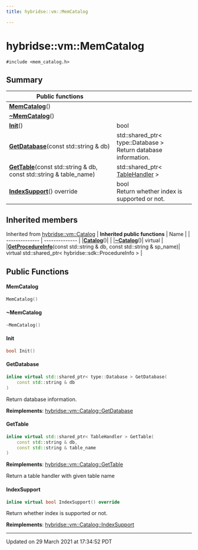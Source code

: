 ```yaml
---
title: hybridse::vm::MemCatalog

---
```

# hybridse::vm::MemCatalog



`#include <mem_catalog.h>`

## Summary


|  Public functions|            |
| -------------- | -------------- |
|**[MemCatalog](/hybridse/usage/api/c++/Classes/classhybridse_1_1vm_1_1_mem_catalog.md#function-memcatalog)**()|  |
|**[~MemCatalog](/hybridse/usage/api/c++/Classes/classhybridse_1_1vm_1_1_mem_catalog.md#function-~memcatalog)**()|  |
|**[Init](/hybridse/usage/api/c++/Classes/classhybridse_1_1vm_1_1_mem_catalog.md#function-init)**()| bool  |
|**[GetDatabase](/hybridse/usage/api/c++/Classes/classhybridse_1_1vm_1_1_mem_catalog.md#function-getdatabase)**(const std::string & db)| std::shared_ptr< type::Database > <br>Return database information.  |
|**[GetTable](/hybridse/usage/api/c++/Classes/classhybridse_1_1vm_1_1_mem_catalog.md#function-gettable)**(const std::string & db, const std::string & table_name)| std::shared_ptr< [TableHandler](/hybridse/usage/api/c++/Classes/classhybridse_1_1vm_1_1_table_handler.md) >  |
|**[IndexSupport](/hybridse/usage/api/c++/Classes/classhybridse_1_1vm_1_1_mem_catalog.md#function-indexsupport)**() override| bool <br>Return whether index is supported or not.  |

## Inherited members
Inherited from [hybridse::vm::Catalog](/hybridse/usage/api/c++/Classes/classhybridse_1_1vm_1_1_catalog.md)
| **Inherited public functions** | Name           |
| -------------- | -------------- |
|**[Catalog](/hybridse/usage/api/c++/Classes/classhybridse_1_1vm_1_1_catalog.md#function-catalog)**()|  |
|**[~Catalog](/hybridse/usage/api/c++/Classes/classhybridse_1_1vm_1_1_catalog.md#function-~catalog)**()| virtual  |
|**[GetProcedureInfo](/hybridse/usage/api/c++/Classes/classhybridse_1_1vm_1_1_catalog.md#function-getprocedureinfo)**(const std::string & db, const std::string & sp_name)| virtual std::shared_ptr< hybridse::sdk::ProcedureInfo >  |


## Public Functions

#### MemCatalog

```cpp
MemCatalog()
```


#### ~MemCatalog

```cpp
~MemCatalog()
```


#### Init

```cpp
bool Init()
```


#### GetDatabase

```cpp
inline virtual std::shared_ptr< type::Database > GetDatabase(
    const std::string & db
)
```

Return database information. 

**Reimplements**: [hybridse::vm::Catalog::GetDatabase](/hybridse/usage/api/c++/Classes/classhybridse_1_1vm_1_1_catalog.md#function-getdatabase)


#### GetTable

```cpp
inline virtual std::shared_ptr< TableHandler > GetTable(
    const std::string & db,
    const std::string & table_name
)
```


**Reimplements**: [hybridse::vm::Catalog::GetTable](/hybridse/usage/api/c++/Classes/classhybridse_1_1vm_1_1_catalog.md#function-gettable)


Return a table handler with given table name 


#### IndexSupport

```cpp
inline virtual bool IndexSupport() override
```

Return whether index is supported or not. 

**Reimplements**: [hybridse::vm::Catalog::IndexSupport](/hybridse/usage/api/c++/Classes/classhybridse_1_1vm_1_1_catalog.md#function-indexsupport)


-------------------------------

Updated on 29 March 2021 at 17:34:52 PDT